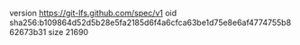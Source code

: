 version https://git-lfs.github.com/spec/v1
oid sha256:b109864d52d5b28e5fa2185d6f4a6cfca63be1d75e8e6af4774755b862673b31
size 21690
